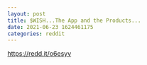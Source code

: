 ```yaml
--- 
layout: post 
title: $WISH...The App and the Products... 
date: 2021-06-23 1624461175 
categories: reddit 
--- 
```

https://redd.it/o6esyv
